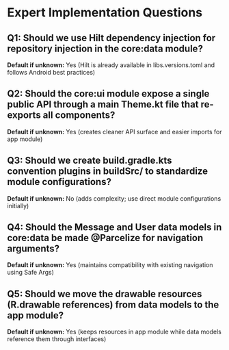 # Expert Implementation Questions

## Q1: Should we use Hilt dependency injection for repository injection in the core:data module?
**Default if unknown:** Yes (Hilt is already available in libs.versions.toml and follows Android best practices)

## Q2: Should the core:ui module expose a single public API through a main Theme.kt file that re-exports all components?
**Default if unknown:** Yes (creates cleaner API surface and easier imports for app module)

## Q3: Should we create build.gradle.kts convention plugins in buildSrc/ to standardize module configurations?
**Default if unknown:** No (adds complexity; use direct module configurations initially)

## Q4: Should the Message and User data models in core:data be made @Parcelize for navigation arguments?
**Default if unknown:** Yes (maintains compatibility with existing navigation using Safe Args)

## Q5: Should we move the drawable resources (R.drawable references) from data models to the app module?
**Default if unknown:** Yes (keeps resources in app module while data models reference them through interfaces)